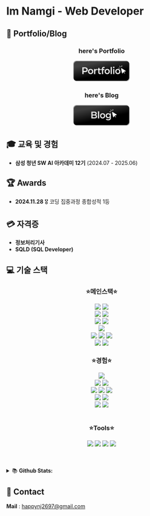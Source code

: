 

# Im Namgi - Web Developer

## 🎈 Portfolio/Blog

<div align=center>
  <h3>here's Portfolio</h3>
  <a href="https://www.imnammm.me">
  <img src='image/button-portfolio-black.png' width='150'/>
  </a>
  <h3>here's Blog</h3>
  <a href="https://velog.io/@happynj2697/posts"><img src='image/button-blog-black.png' width='150'/></a>
</div>


## 🎓 교육 및 경험
- **삼성 청년 SW AI 아카데미 12기** (2024.07 - 2025.06)

## 🏆 Awards 
- **2024.11.28**  🎖️ 코딩 집중과정 종합성적 1등

## 💳 자격증
- **정보처리기사** 
- **SQLD (SQL Developer)**





## 💻 기술 스택
<div align=center>
  <div align=center>
    <h3>⭐메인스택⭐</h3>
  </div>
  <img src="https://img.shields.io/badge/next.js-000000?style=for-the-badge&logo=nextdotjs&logoColor=white"> 
  <img src="https://img.shields.io/badge/react-61DAFB?style=for-the-badge&logo=react&logoColor=black"> 
<br>
  <img src="https://img.shields.io/badge/typescript-3178C6?style=for-the-badge&logo=typescript&logoColor=white">
  <img src="https://img.shields.io/badge/javascript-F7DF1E?style=for-the-badge&logo=javascript&logoColor=black"> 

  <br>
  <img src="https://img.shields.io/badge/jotai-97979A?style=for-the-badge&logo=jotai&logoColor=white">
  <img src="https://img.shields.io/badge/recoil-181717?style=for-the-badge&logo=recoil&logoColor=white">
<br>
  <img src="https://img.shields.io/badge/tanstack query-FF4154?style=for-the-badge&logo=reactquery&logoColor=white">

  <br>
  <img src="https://img.shields.io/badge/vercel-000000?style=for-the-badge&logo=vercel&logoColor=white">
  <img src="https://img.shields.io/badge/supabase-3FCF8E?style=for-the-badge&logo=supabase&logoColor=white"> 
  <img src="https://img.shields.io/badge/postgresql-4169E1?style=for-the-badge&logo=postgresql&logoColor=white"> 

  <br>
  <img src="https://img.shields.io/badge/jest-C21325?style=for-the-badge&logo=jest&logoColor=black">
  <img src="https://img.shields.io/badge/tailwindcss-61DAFB?style=for-the-badge&logo=tailwindcss&logoColor=white">

  <div align=center>
    <h3>⭐경험⭐</h3>
  </div>
  <img src="https://img.shields.io/badge/node.js-339933?style=for-the-badge&logo=Node.js&logoColor=white">
<br>
  <img src="https://img.shields.io/badge/flutter-02569B?style=for-the-badge&logo=flutter&logoColor=white">
  <img src="https://img.shields.io/badge/dart-0175C2?style=for-the-badge&logo=dart&logoColor=white">

  <br>

  <img src="https://img.shields.io/badge/python-3776AB?style=for-the-badge&logo=python&logoColor=white">
  <img src="https://img.shields.io/badge/vue.js-4FC08D?style=for-the-badge&logo=vue.js&logoColor=white"> 
  <img src="https://img.shields.io/badge/django-092E20?style=for-the-badge&logo=django&logoColor=white">
<br>

  <img src="https://img.shields.io/badge/java-339933?style=for-the-badge&logo=java&logoColor=white"> 
  <img src="https://img.shields.io/badge/spring-6DB33F?style=for-the-badge&logo=spring&logoColor=white"> 
<br>

  <img src="https://img.shields.io/badge/mysql-4479A1?style=for-the-badge&logo=mysql&logoColor=white"> 
  <img src="https://img.shields.io/badge/sqlite-003B57?style=for-the-badge&logo=sqlite&logoColor=white"> 

</div>

<br>
<div align=center>
	<h3>⭐Tools⭐</h3>
</div>
<div align=center>

  <img src="https://img.shields.io/badge/git-F05032?style=for-the-badge&logo=git&logoColor=white">
  <img src="https://img.shields.io/badge/Notion-F3F3F3.svg?style=for-the-badge&logo=notion&logoColor=black" />
  <img src="https://img.shields.io/badge/jira-0052CC.svg?style=for-the-badge&logo=jira&logoColor=white" />
  <img src="https://img.shields.io/badge/figma-DF0000.svg?style=for-the-badge&logo=figma&logoColor=white" />


</div>

<br>
<br>
<br>


<details>
<summary>📚 <b>Github Stats: </b></summary>
<br>
<p align="center">
  <img src="https://github-readme-stats.vercel.app/api?username=namgi2386&&show_icons=true&theme=react&line_height=27"/>
</p>
</details>



## 📧 Contact
**Mail** : happynj2697@gmail.com
